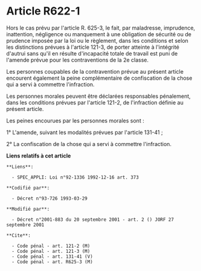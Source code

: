 # Article R622-1

Hors le cas prévu par l'article R. 625-3, le fait, par maladresse, imprudence, inattention, négligence ou manquement à une
obligation de sécurité ou de prudence imposée par la loi ou le règlement, dans les conditions et selon les distinctions
prévues à l'article 121-3, de porter atteinte à l'intégrité d'autrui sans qu'il en résulte d'incapacité totale de travail est
puni de l'amende prévue pour les contraventions de la 2e classe.

Les personnes coupables de la contravention prévue au présent article encourent également la peine complémentaire de
confiscation de la chose qui a servi à commettre l'infraction.

Les personnes morales peuvent être déclarées responsables pénalement, dans les conditions prévues par l'article 121-2, de
l'infraction définie au présent article.

Les peines encourues par les personnes morales sont :

1° L'amende, suivant les modalités prévues par l'article 131-41 ;

2° La confiscation de la chose qui a servi à commettre l'infraction.

**Liens relatifs à cet article**

	**Liens**:

	  - SPEC_APPLI: Loi n°92-1336 1992-12-16 art. 373

	**Codifié par**:

	  - Décret n°93-726 1993-03-29

	**Modifié par**:

	  - Décret n°2001-883 du 20 septembre 2001 - art. 2 () JORF 27 septembre 2001

	**Cite**:

	  - Code pénal - art. 121-2 (M)
	  - Code pénal - art. 121-3 (M)
	  - Code pénal - art. 131-41 (V)
	  - Code pénal - art. R625-3 (M)
